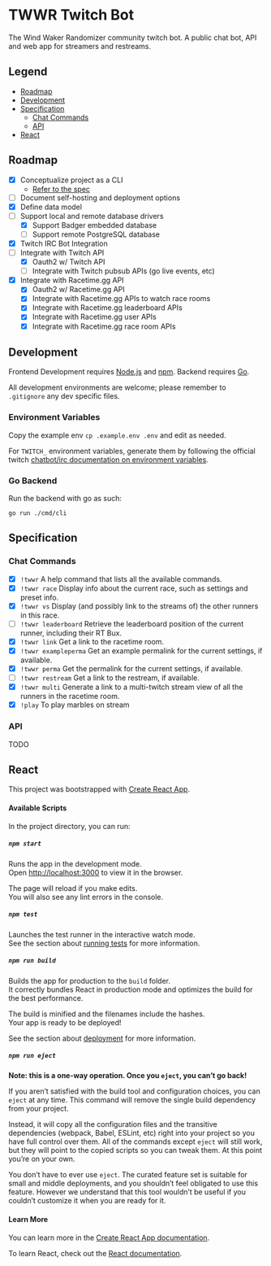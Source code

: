 # TWWR Twitch Bot

The Wind Waker Randomizer community twitch bot. A public chat bot, API and web app for streamers and restreams.

## Legend

- [Roadmap](#roadmap)
- [Development](#development)
- [Specification](#specification)
  - [Chat Commands](#chat-commands)
  - [API](#api)
- [React](#react)

## Roadmap

- [x] Conceptualize project as a CLI
  - [Refer to the spec](#specification)
- [ ] Document self-hosting and deployment options
- [x] Define data model
- [ ] Support local and remote database drivers
  - [x] Support Badger embedded database
  - [ ] Support remote PostgreSQL database
- [x] Twitch IRC Bot Integration
- [ ] Integrate with Twitch API
  - [x] Oauth2 w/ Twitch API
  - [ ] Integrate with Twitch pubsub APIs (go live events, etc)
- [x] Integrate with Racetime.gg API
  - [x] Oauth2 w/ Racetime.gg API
  - [x] Integrate with Racetime.gg APIs to watch race rooms
  - [x] Integrate with Racetime.gg leaderboard APIs
  - [x] Integrate with Racetime.gg user APIs
  - [x] Integrate with Racetime.gg race room APIs

## Development

Frontend Development requires [Node.js](https://nodejs.org/en/) and [npm](https://www.npmjs.com/). Backend requires [Go](https://golang.org/).

All development environments are welcome; please remember to `.gitignore` any dev specific files.

### Environment Variables

Copy the example env `cp .example.env .env` and edit as needed.

For `TWITCH_` environment variables, generate them by following the official twitch [chatbot/irc documentation on environment variables](https://dev.twitch.tv/docs/irc#get-environment-variables).

### Go Backend

Run the backend with go as such:

```shell
go run ./cmd/cli
```

## Specification

### Chat Commands

- [x] `!twwr` A help command that lists all the available commands.
- [x] `!twwr race` Display info about the current race, such as settings and preset info.
- [x] `!twwr vs` Display (and possibly link to the streams of) the other runners in this race.
- [ ] `!twwr leaderboard` Retrieve the leaderboard position of the current runner, including their RT Bux.
- [x] `!twwr link` Get a link to the racetime room.
- [x] `!twwr exampleperma` Get an example permalink for the current settings, if available.
- [x] `!twwr perma` Get the permalink for the current settings, if available.
- [ ] `!twwr restream` Get a link to the restream, if available.
- [x] `!twwr multi` Generate a link to a multi-twitch stream view of all the runners in the racetime room.
- [x] `!play` To play marbles on stream

### API

TODO

## React

This project was bootstrapped with [Create React App](https://github.com/facebook/create-react-app).

#### Available Scripts

In the project directory, you can run:

##### `npm start`

Runs the app in the development mode.\
Open [http://localhost:3000](http://localhost:3000) to view it in the browser.

The page will reload if you make edits.\
You will also see any lint errors in the console.

##### `npm test`

Launches the test runner in the interactive watch mode.\
See the section about [running tests](https://facebook.github.io/create-react-app/docs/running-tests) for more information.

##### `npm run build`

Builds the app for production to the `build` folder.\
It correctly bundles React in production mode and optimizes the build for the best performance.

The build is minified and the filenames include the hashes.\
Your app is ready to be deployed!

See the section about [deployment](https://facebook.github.io/create-react-app/docs/deployment) for more information.

##### `npm run eject`

**Note: this is a one-way operation. Once you `eject`, you can’t go back!**

If you aren’t satisfied with the build tool and configuration choices, you can `eject` at any time. This command will remove the single build dependency from your project.

Instead, it will copy all the configuration files and the transitive dependencies (webpack, Babel, ESLint, etc) right into your project so you have full control over them. All of the commands except `eject` will still work, but they will point to the copied scripts so you can tweak them. At this point you’re on your own.

You don’t have to ever use `eject`. The curated feature set is suitable for small and middle deployments, and you shouldn’t feel obligated to use this feature. However we understand that this tool wouldn’t be useful if you couldn’t customize it when you are ready for it.

#### Learn More

You can learn more in the [Create React App documentation](https://facebook.github.io/create-react-app/docs/getting-started).

To learn React, check out the [React documentation](https://reactjs.org/).
